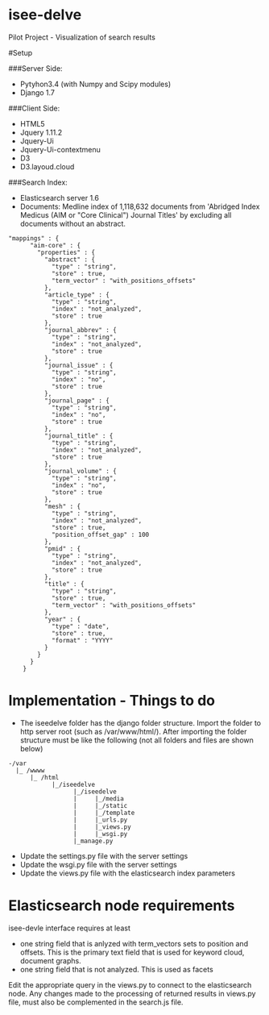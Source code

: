 # isee-delve
Pilot Project - Visualization of search results

#Setup

###Server Side:
- Pytyhon3.4 (with Numpy and Scipy modules)
- Django 1.7

###Client Side:
- HTML5
- Jquery 1.11.2
- Jquery-Ui
- Jquery-Ui-contextmenu
- D3
- D3.layoud.cloud

###Search Index:
- Elasticsearch server 1.6
- Documents: Medline index of 1,118,632 documents from 'Abridged Index Medicus (AIM or "Core Clinical") Journal Titles' by excluding all documents without an abstract.
```
"mappings" : {
      "aim-core" : {
        "properties" : {
          "abstract" : {
            "type" : "string",
            "store" : true,
            "term_vector" : "with_positions_offsets"
          },
          "article_type" : {
            "type" : "string",
            "index" : "not_analyzed",
            "store" : true
          },
          "journal_abbrev" : {
            "type" : "string",
            "index" : "not_analyzed",
            "store" : true
          },
          "journal_issue" : {
            "type" : "string",
            "index" : "no",
            "store" : true
          },
          "journal_page" : {
            "type" : "string",
            "index" : "no",
            "store" : true
          },
          "journal_title" : {
            "type" : "string",
            "index" : "not_analyzed",
            "store" : true
          },
          "journal_volume" : {
            "type" : "string",
            "index" : "no",
            "store" : true
          },
          "mesh" : {
            "type" : "string",
            "index" : "not_analyzed",
            "store" : true,
            "position_offset_gap" : 100
          },
          "pmid" : {
            "type" : "string",
            "index" : "not_analyzed",
            "store" : true
          },
          "title" : {
            "type" : "string",
            "store" : true,
            "term_vector" : "with_positions_offsets"
          },
          "year" : {
            "type" : "date",
            "store" : true,
            "format" : "YYYY"
          }
        }
      }
    }
```
# Implementation - Things to do

- The iseedelve folder has the django folder structure. Import the folder to http server root (such as /var/www/html/). After importing the folder structure must be like the following (not all folders and files are shown below)
```
-/var
  |_ /wwww
      |_ /html
            |_/iseedelve
                  |_/iseedelve
                  |     |_/media
                  |     |_/static
                  |     |_/template
                  |     |_urls.py
                  |     |_views.py
                  |     |_wsgi.py
                  |_manage.py
```
- Update the settings.py file with the server settings
- Update the wsgi.py file with the server settings
- Update the views.py file with the elasticsearch index parameters

# Elasticsearch node requirements

isee-devle interface requires at least
- one string field that is anlyzed with term_vectors sets to position and offsets. This is the primary text field that is used for keyword cloud, document graphs.
- one string field that is not analyzed. This is used as facets

Edit the appropriate query in the views.py to connect to the elasticsearch node. Any changes made to the processing of returned results in views.py file, must also be complemented in the search.js file.
